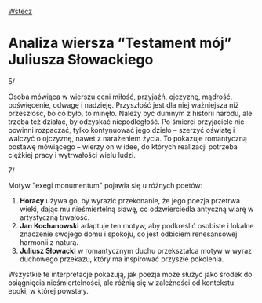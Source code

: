 [Wstecz](../polski.md)

# Analiza wiersza “Testament mój” Juliusza Słowackiego

5/

Osoba mówiąca w wierszu ceni miłość, przyjaźń, ojczyznę, mądrość, poświęcenie, odwagę i nadzieję. Przyszłość jest dla niej ważniejsza niż przeszłość, bo co było, to minęło. Należy być dumnym z historii narodu, ale trzeba też działać, by odzyskać niepodległość. Po śmierci przyjaciele nie powinni rozpaczać, tylko kontynuować jego dzieło – szerzyć oświatę i walczyć o ojczyznę, nawet z narażeniem życia. To pokazuje romantyczną postawę mówiącego – wierzy on w idee, do których realizacji potrzeba ciężkiej pracy i wytrwałości wielu ludzi.

7/

Motyw "exegi monumentum" pojawia się u różnych poetów:

1. **Horacy** używa go, by wyrazić przekonanie, że jego poezja przetrwa wieki, dając mu nieśmiertelną sławę, co odzwierciedla antyczną wiarę w artystyczną trwałość.
2. **Jan Kochanowski** adaptuje ten motyw, aby podkreślić osobiste i lokalne znaczenie swojego domu i spokoju, co jest odbiciem renesansowej harmonii z naturą.
3. **Juliusz Słowacki** w romantycznym duchu przekształca motyw w wyraz duchowego przekazu, który ma inspirować przyszłe pokolenia.

Wszystkie te interpretacje pokazują, jak poezja może służyć jako środek do osiągnięcia nieśmiertelności, ale różnią się w zależności od kontekstu epoki, w której powstały.
